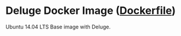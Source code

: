 # Deluge Docker Image ([Dockerfile](https://github.com/vladgh/docker_base_images/tree/master/deluge))

Ubuntu 14.04 LTS Base image with Deluge.
